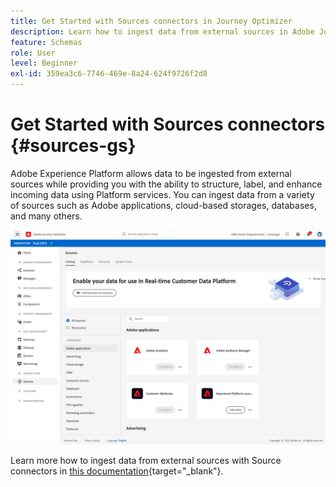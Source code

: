 ```yaml
---
title: Get Started with Sources connectors in Journey Optimizer
description: Learn how to ingest data from external sources in Adobe Journey Optimizer
feature: Schemas
role: User
level: Beginner
exl-id: 359ea3c6-7746-469e-8a24-624f9726f2d8
---
```

# Get Started with Sources connectors {#sources-gs}

Adobe Experience Platform allows data to be ingested from external sources while providing you with the ability to structure, label, and enhance incoming data using Platform services. You can ingest data from a variety of sources such as Adobe applications, cloud-based storages, databases, and many others.

![](assets/sources-home.png)

Learn more how to ingest data from external sources with Source connectors in [this documentation](https://experienceleague.adobe.com/docs/experience-platform/sources/home.html){target="_blank"}.
